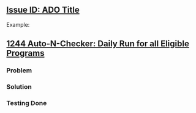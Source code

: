 ## [Issue ID: ADO Title](https://de)

Example:

## [1244 Auto-N-Checker: Daily Run for all Eligible Programs](https://de)


<!--

All NTE System Engineering code reviews are performed via GitHub Pull Requests, written in 
[well-structured (linted) Markdown](https://code.visualstudio.com/docs/languages/markdown).

While you can certainly write the contents of your pull-request through the GitHub UI, 
you may want to consider using [Visual Studio Code](https://code.visualstudio.com/download) 
along with the extensions mentioned above as it provides strong support for markdown. 
At the time of this writing VS Code is much stronger in this regard than Visual Studio.

All Pull requests correspond to one or more work-items.


## Pre-requistes

While its perfectly fine to start a pull-request to get early feedback for your code, 
the pull request that is intended to be merged into the main branch should comply with the following:

* All testing complete
* Pipeline successfully run with at least a [Credential Scan](https://aka.ms/CredScan)
* Updates to your repo's readme.md are complete
* All markdown files passed lint checks
* All conflicts with the main branch are resolved.


## Commits

Prior to starting your pull request make sure all commits for the request are squashed.


Your commit message format should be:

`<Work Item Number> <Work Item Title>`

For example:

`1244 Auto-N-Checker: Daily Run for all Eligible Programs`

## Pull Request Reviews

Following the first push of comments, expect reviews in the form of github conversations.

Any addressed comment can be marked as resolved if there is no further conversation.

Do not resolve comments that have not been addressed or that have follow-up questions.

### Follow-up Commits

* All follow-up commits should be squashed prior to asking for another review. This means each follow-up review should contain one and only-one commit.

* Do not add additional functionality, code reformatting or any other changes other than those that directly respond to comments. 
If you have more work to do put them in a seperate comment.
-->

<!--
### Background (Optional)
Provide a clear description of the high-level effort related to this PR. 
Include the context for others who might not be famaliar or when you need
to look this up in the future. When applicable , link to design documents or high-level tracking
epics here.
-->
### Problem
<!--
Provide a clear description of the problem you are solving. A _brief_ description of the problem. 
This might be a repeat of some information in the work item, but briefly describe the issue/feature 
here so the reviewer does not need to read the work item to get started with the review.
Write in terms of a specificsymptom that affects users or the business. Do not include the solution. 
-->
<!--
### Evaluation
If the cause of the problem is not obvious, provide a root-cause
analysis (RCA).
-->
### Solution
<!--
Provide a clear description of the solution you have chosen.
If there were other possible solutions that you considered and rejected,
mention those along with the corresponding reasoning. Do not describe
implementation details when writing about the solution; these should go
into the implementation section instead.
-->
### Testing Done
<!--
Provide a clear description of how this change was tested. At minimum
this should include proof that a computer has executed the changed
lines. Ideally this should include an automated test or an explanation
as to why this pull request has no tests.
-->
<!--
### Implementation (Optional)
Describe the implementation details of the solution. Generally the
reasoning behind any non-obvious code should be recorded in code
comments. However, code comments should always describe the current
state of the code; in contrast, this section may be useful to describe
the relationship between the original code and the code being proposed
in this pull request.
-->
<!--
### Notes to Reviewers
Provide any extra information a reviewer may need to know before
evaluating your pull request. For example, you may wish to describe
which files should be reviewed first or which files are auto-generated.
If the review tool cannot detect a file move, you may wish to link to a
patch comparing the old file and the new file.
-->
<!--
### Deployment Plan
Describe how the code in this pull request will be deployed. Some
deployments are complicated and may require flag days between multiple
repositories or the provisioning of new infrastructure. Describing your
deployment plan allows reviewers to ensure that your work will not cause
any unnecessary interruption to end users.
-->
<!--
### Future Work
Provide a description of any possible follow-up work that is explicitly
not being done in this pull request.
-->
<!--
### Bonus
Provide a description of any extra problems you have solved in this pull
request.
-->
